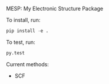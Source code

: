 MESP: My Electronic Structure Package

To install, run:
```python
pip install -e .
```

To test, run:
```python
py.test
```

Current methods:

* SCF
